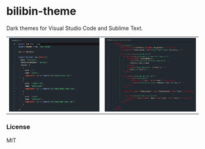 # bilibin-theme
Dark themes for Visual Studio Code and Sublime Text.

|  |  |
| --- | --- |
| ![bilibin-theme](./images/bilibin-theme.png) | ![bilibin-theme](./images/bilibin-theme-2.png) |

### License
MIT
